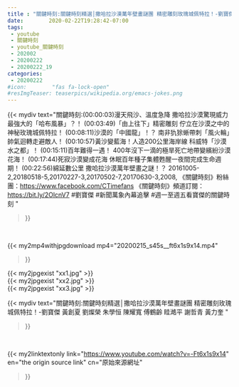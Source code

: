 ```yaml
---
title : "關鍵時刻:關鍵時刻精選│撒哈拉沙漠萬年壁畫謎團 精密雕刻玫瑰城佩特拉！-劉寶傑 黃創夏 劉燦榮 朱學恒 陳耀寬 傅鶴齡 眭澔平 謝哲青 黃力奎 "
date:        2020-02-22T19:28:42-07:00
tags:
 - youtube
 - 關鍵時刻
 - youtube_關鍵時刻
 - 202002
 - 20200222
 - 20200222_19
categories:
 - 20200222
#icon:        "fas fa-lock-open"
#resImgTeaser: teaserpics/wikipedia.org/emacs-jokes.png
---
```


{{< mydiv text="關鍵時刻:(00:00:03)漫天飛沙、溫度急降 撒哈拉沙漠驚現威力最強大的「哈布風暴」？！ (00:03:49)「由上往下」精密雕刻 佇立在沙漠之中的神秘玫瑰城佩特拉！ (00:08:11)沙漠的「中國龍」！？ 南非犰狳蜥帶刺「風火輪」帥氣迴轉走避敵人！ (00:10:57)黃沙變藍海！人造200公里海岸線 科威特「沙漠水之都」！ (00:15:11)百年難得一遇！ 400年沒下一滴的極旱死亡地帶變繽紛沙漠花海！ (00:17:44)死寂沙漠變成花海  休眠百年種子集體甦醒一夜間完成生命週期！ (00:22:56)綿延數公里 撒哈拉沙漠萬年壁畫之謎！？  20161005-2,20180518-5,20170227-3,20170502-7,20170630-3,2008,  《關鍵時刻》粉絲團：https://www.facebook.com/CTimefans 《關鍵時刻》頻道訂閱：https://bit.ly/2OlcnV7  #劉寶傑 #新聞萬象內幕追擊 #週一至週五看寶傑的關鍵時刻 "
>}}
<br>


{{< my2mp4withjpgdownload mp4="20200215_s45s__ft6x1s9x14.mp4"
>}}

{{< my2jpgexist "xx1.jpg" >}}<br>
{{< my2jpgexist "xx2.jpg" >}}<br>
{{< my2jpgexist "xx3.jpg" >}}<br>



{{< mydiv text="關鍵時刻:關鍵時刻精選│撒哈拉沙漠萬年壁畫謎團 精密雕刻玫瑰城佩特拉！-劉寶傑 黃創夏 劉燦榮 朱學恒 陳耀寬 傅鶴齡 眭澔平 謝哲青 黃力奎 "
>}}
<br>

{{< my2linktextonly link="https://www.youtube.com/watch?v=-Ft6x1s9x14"
en="the origin source link" cn="原始來源網址"
>}}


<br>

